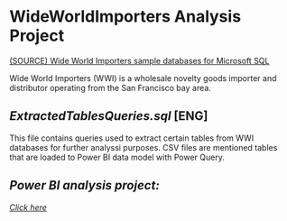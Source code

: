 # WideWorldImporters Analysis Project
[(SOURCE) Wide World Importers sample databases for Microsoft SQL](https://learn.microsoft.com/en-us/sql/samples/wide-world-importers-what-is?view=sql-server-ver16)

Wide World Importers (WWI) is a wholesale novelty goods importer and distributor operating from the San Francisco bay area.

## *ExtractedTablesQueries.sql* [ENG]
This file contains queries used to extract certain tables from WWI databases for further analyssi purposes. 
CSV files are mentioned tables that are loaded to Power BI data model with Power Query.

## *Power BI analysis project:* 
[*Click here*](https://app.powerbi.com/view?r=eyJrIjoiYmJmOGM2NTYtODRkZi00N2EyLTg5MGMtMjc1NmQzYzQzMGI5IiwidCI6ImYzNzhmYzJiLTEzZTctNDZlYi1iZjE2LWUyNTg2YzY4YTVhZSIsImMiOjh9)
